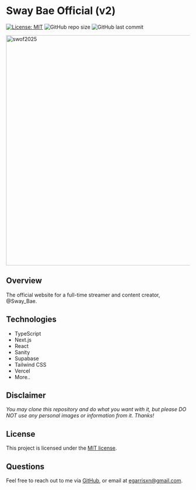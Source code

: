 # Sway Bae Official (v2)

[![License: MIT](https://img.shields.io/badge/License-MIT-yellow.svg)](https://opensource.org/licenses/MIT) ![GitHub repo size](https://img.shields.io/github/repo-size/egarrisxn/swaybaeofficial-v2) ![GitHub last commit](https://img.shields.io/github/last-commit/egarrisxn/swaybaeofficial-v2)

<img width="1200" height="630" alt="swof2025" src="https://github.com/user-attachments/assets/df721e95-e729-4d1f-9eb1-c4fcd7bf893c" />

## Overview

The official website for a full-time streamer and content creator, @Sway_Bae.

## Technologies

- TypeScript
- Next.js
- React
- Sanity
- Supabase
- Tailwind CSS
- Vercel
- More..

## Disclaimer

_You may clone this repository and do what you want with it, but please DO NOT use any personal images or information from it. Thanks!_

## License

This project is licensed under the [MIT license](https://opensource.org/licenses/MIT).

## Questions

Feel free to reach out to me via [GitHub](https://github.com/EGARRISXN), or email at egarrisxn@gmail.com.
